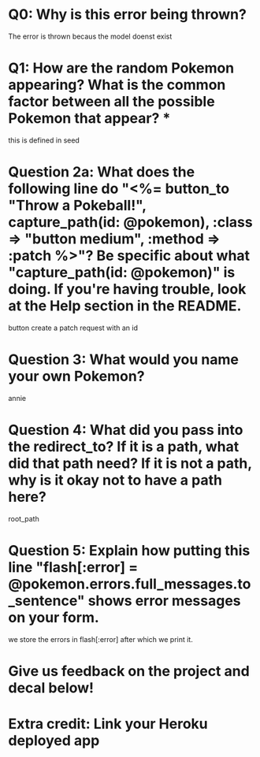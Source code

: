 # Q0: Why is this error being thrown?
The error is thrown becaus the model doenst exist

# Q1: How are the random Pokemon appearing? What is the common factor between all the possible Pokemon that appear? *
this is defined in seed

# Question 2a: What does the following line do "<%= button_to "Throw a Pokeball!", capture_path(id: @pokemon), :class => "button medium", :method => :patch %>"? Be specific about what "capture_path(id: @pokemon)" is doing. If you're having trouble, look at the Help section in the README.
button create a patch request with an id

# Question 3: What would you name your own Pokemon?
annie
# Question 4: What did you pass into the redirect_to? If it is a path, what did that path need? If it is not a path, why is it okay not to have a path here?
root_path

# Question 5: Explain how putting this line "flash[:error] = @pokemon.errors.full_messages.to_sentence" shows error messages on your form.
we store the errors in flash[:error] after which we print it. 

# Give us feedback on the project and decal below!

# Extra credit: Link your Heroku deployed app
